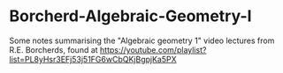 # Borcherd-Algebraic-Geometry-I
Some notes summarising the "Algebraic geometry 1" video lectures from R.E. Borcherds, found at https://youtube.com/playlist?list=PL8yHsr3EFj53j51FG6wCbQKjBgpjKa5PX 
